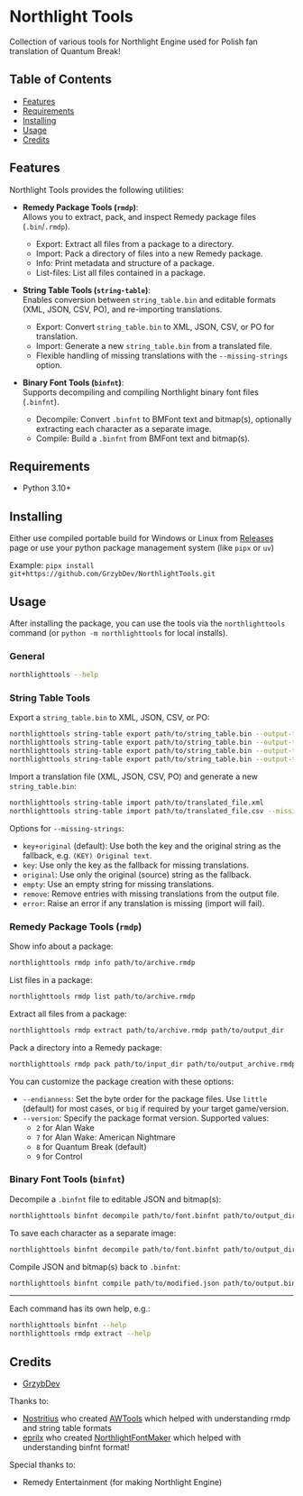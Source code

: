 # Northlight Tools

Collection of various tools for Northlight Engine used for Polish fan translation of Quantum Break!

Table of Contents
-----------------
- [Features](#features)
- [Requirements](#build-requirements)
- [Installing](#installing)
- [Usage](#usage)
- [Credits](#credits)

Features
--------

Northlight Tools provides the following utilities:

- **Remedy Package Tools (`rmdp`)**:  
  Allows you to extract, pack, and inspect Remedy package files (`.bin`/`.rmdp`).  
  - Export: Extract all files from a package to a directory.
  - Import: Pack a directory of files into a new Remedy package.
  - Info: Print metadata and structure of a package.
  - List-files: List all files contained in a package.

- **String Table Tools (`string-table`)**:  
  Enables conversion between `string_table.bin` and editable formats (XML, JSON, CSV, PO), and re-importing translations.  
  - Export: Convert `string_table.bin` to XML, JSON, CSV, or PO for translation.
  - Import: Generate a new `string_table.bin` from a translated file.
  - Flexible handling of missing translations with the `--missing-strings` option.

- **Binary Font Tools (`binfnt`)**:  
  Supports decompiling and compiling Northlight binary font files (`.binfnt`).  
  - Decompile: Convert `.binfnt` to BMFont text and bitmap(s), optionally extracting each character as a separate image.
  - Compile: Build a `.binfnt` from BMFont text and bitmap(s).

Requirements
------------

- Python 3.10+

Installing
----------

Either use compiled portable build for Windows or Linux from [Releases](https://github.com/GrzybDev/NorthlightTools/releases) page or use your python package management system (like `pipx` or `uv`)

Example:
`pipx install git+https://github.com/GrzybDev/NorthlightTools.git`


Usage
-----

After installing the package, you can use the tools via the `northlighttools` command (or `python -m northlighttools` for local installs).

### General

```sh
northlighttools --help
```

### String Table Tools

Export a `string_table.bin` to XML, JSON, CSV, or PO:
```sh
northlighttools string-table export path/to/string_table.bin --output-type xml
northlighttools string-table export path/to/string_table.bin --output-type json
northlighttools string-table export path/to/string_table.bin --output-type csv
northlighttools string-table export path/to/string_table.bin --output-type po
```

Import a translation file (XML, JSON, CSV, PO) and generate a new `string_table.bin`:
```sh
northlighttools string-table import path/to/translated_file.xml
northlighttools string-table import path/to/translated_file.csv --missing-strings key
```
Options for `--missing-strings`:

- `key+original` (default): Use both the key and the original string as the fallback, e.g. `(KEY) Original text`.
- `key`: Use only the key as the fallback for missing translations.
- `original`: Use only the original (source) string as the fallback.
- `empty`: Use an empty string for missing translations.
- `remove`: Remove entries with missing translations from the output file.
- `error`: Raise an error if any translation is missing (import will fail).

### Remedy Package Tools (`rmdp`)

Show info about a package:
```sh
northlighttools rmdp info path/to/archive.rmdp
```

List files in a package:
```sh
northlighttools rmdp list path/to/archive.rmdp
```

Extract all files from a package:
```sh
northlighttools rmdp extract path/to/archive.rmdp path/to/output_dir
```

Pack a directory into a Remedy package:
```sh
northlighttools rmdp pack path/to/input_dir path/to/output_archive.rmdp
```
You can customize the package creation with these options:
- `--endianness`: Set the byte order for the package files. Use `little` (default) for most cases, or `big` if required by your target game/version.
- `--version`: Specify the package format version. Supported values:
    - `2` for Alan Wake
    - `7` for Alan Wake: American Nightmare
    - `8` for Quantum Break (default)
    - `9` for Control

### Binary Font Tools (`binfnt`)

Decompile a `.binfnt` file to editable JSON and bitmap(s):
```sh
northlighttools binfnt decompile path/to/font.binfnt path/to/output_dir
```
To save each character as a separate image:
```sh
northlighttools binfnt decompile path/to/font.binfnt path/to/output_dir --separate-chars
```

Compile JSON and bitmap(s) back to `.binfnt`:
```sh
northlighttools binfnt compile path/to/modified.json path/to/output.binfnt
```

---

Each command has its own help, e.g.:
```sh
northlighttools binfnt --help
northlighttools rmdp extract --help
```

Credits
-------

- [GrzybDev](https://grzyb.dev)

Thanks to:
- [Nostritius](https://github.com/Nostritius) who created [AWTools](https://github.com/Nostritius/AWTools) which helped with understanding rmdp and string table formats
- [eprilx](https://github.com/eprilx) who created [NorthlightFontMaker](https://github.com/eprilx/NorthlightFontMaker) which helped with understanding binfnt format!

Special thanks to:
- Remedy Entertainment (for making Northlight Engine)
